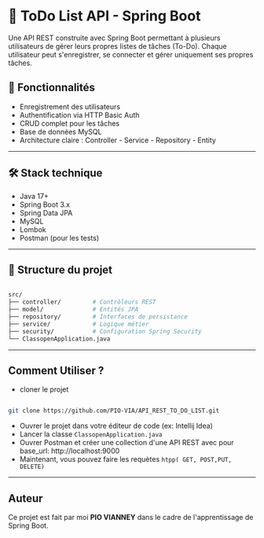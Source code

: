 # 📝 ToDo List API - Spring Boot

Une API REST construite avec Spring Boot permettant à plusieurs utilisateurs de gérer leurs propres listes de tâches (To-Do). Chaque utilisateur peut s'enregistrer, se connecter et gérer uniquement ses propres tâches.

## 🚀 Fonctionnalités

- Enregistrement des utilisateurs
- Authentification via HTTP Basic Auth
- CRUD complet pour les tâches
- Base de données MySQL
- Architecture claire : Controller - Service - Repository - Entity

---

## 🛠️ Stack technique

- Java 17+
- Spring Boot 3.x
- Spring Data JPA
- MySQL
- Lombok
- Postman (pour les tests)

---

## 📁 Structure du projet

```bash

src/
├── controller/         # Contrôleurs REST
├── model/              # Entités JPA
├── repository/         # Interfaces de persistance
├── service/            # Logique métier
├── security/           # Configuration Spring Security
└── ClassopenApplication.java
```
---
## Comment Utiliser ?
- cloner le projet 
```bash

git clone https://github.com/PIO-VIA/API_REST_TO_DO_LIST.git
```
- Ouvrer le projet dans votre éditeur de code (ex: Intellij Idea)
- Lancer la classe `ClassopenApplication.java`
- Ouvrer Postman et créer une collection d'une API REST avec pour base_url: http://localhost:9000
- Maintenant, vous pouvez faire les requètes `htpp( GET, POST,PUT, DELETE)`
---
## Auteur
Ce projet est fait par moi **PIO VIANNEY** dans le cadre de l'apprentissage de Spring Boot. 